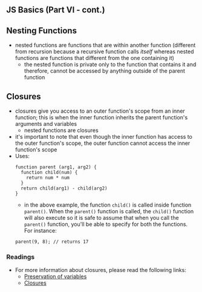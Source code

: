 ## JS Basics (Part VI - cont.)

## Nesting Functions
- nested functions are functions that are within another function (different from recursion because a recursive function calls <em>itself</em> whereas nested functions are functions that different from the one containing it)
  - the nested function is private only to the function that contains it and therefore, cannot be accessed by anything outside of the parent function 
## Closures
- closures give you access to an outer function's scope from an inner function; this is when the inner function inherits the parent function's arguments and variables
  - nested functions are closures 
- it's important to note that even though the inner function has access to the outer function's scope, the outer function cannot access the inner function's scope
- Uses:
  ```
  function parent (arg1, arg2) {
    function child(num) {
      return num * num
    }
    return child(arg1) - child(arg2)
  }
  ```
  - in the above example, the function `child()` is called inside function `parent()`. When the `parent()` function is called, the `child()` function will also execute so it is safe to assume that when you call the `parent()` function, you'll be able to specify for both the functions. For instance:
  ```
  parent(9, 8); // returns 17
  ```

### Readings
- For more information about closures, please read the following links:
  - [Preservation of variables](https://developer.mozilla.org/en-US/docs/Web/JavaScript/Guide/Functions#preservation_of_variables)
  - [Closures](https://developer.mozilla.org/en-US/docs/Web/JavaScript/Guide/Functions#closures)
